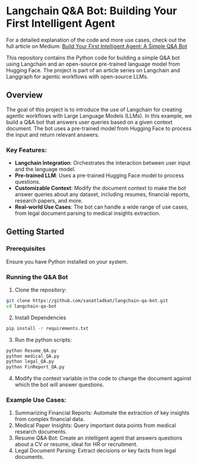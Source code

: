 # Langchain Q&A Bot: Building Your First Intelligent Agent

For a detailed explanation of the code and more use cases, check out the full article on Medium:
[Build Your First Intelligent Agent: A Simple Q&A Bot]()

This repository contains the Python code for building a simple Q&A bot using Langchain and an open-source pre-trained language model from Hugging Face. The project is part of an article series on Langchain and Langgraph for agentic workflows with open-source LLMs.

## Overview

The goal of this project is to introduce the use of Langchain for creating agentic workflows with Large Language Models (LLMs). In this example, we build a Q&A bot that answers user queries based on a given context document. The bot uses a pre-trained model from Hugging Face to process the input and return relevant answers.

### Key Features:
- **Langchain Integration**: Orchestrates the interaction between user input and the language model.
- **Pre-trained LLM**: Uses a pre-trained Hugging Face model to process questions.
- **Customizable Context**: Modify the document context to make the bot answer queries about any dataset, including resumes, financial reports, research papers, and more.
- **Real-world Use Cases**: The bot can handle a wide range of use cases, from legal document parsing to medical insights extraction.

## Getting Started

### Prerequisites

Ensure you have Python installed on your system.

### Running the Q&A Bot
1. Clone the repository:

```bash
git clone https://github.com/sanatladkat/langchain-qa-bot.git
cd langchain-qa-bot
```

2. Install Dependencies

```bash
pip install -r requirements.txt
```

3. Run the python scripts:

```bash
python Resume_QA.py
python medical_QA.py
python legal_QA.py
python FinReport_QA.py
```

4. Modify the context variable in the code to change the document against which the bot will answer questions.

### Example Use Cases:
1. Summarizing Financial Reports: Automate the extraction of key insights from complex financial data.
2. Medical Paper Insights: Query important data points from medical research documents.
3. Resume Q&A Bot: Create an intelligent agent that answers questions about a CV or resume, ideal for HR or recruitment.
4. Legal Document Parsing: Extract decisions or key facts from legal documents.